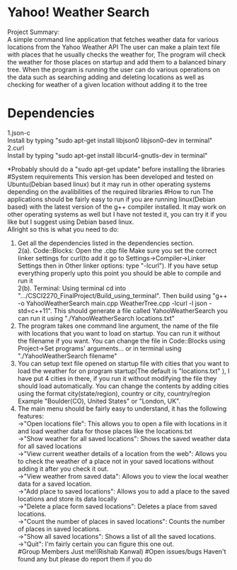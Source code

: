 # Yahoo! Weather Search
Project Summary:  
A simple command line application that fetches weather data for various locations from the Yahoo Weather API
The user can make a plain text file with places that he usually checks the weather for, The program will check the weather for those places on startup and add them to a balanced binary tree.
When the program is running the user can do various operations on the data such as searching adding and deleting locations as well as checking for weather of a given location without adding it to the tree
# Dependencies
1.json-c  
Install by typing "sudo apt-get install libjson0 libjson0-dev in terminal"  
2.curl  
Install by typing "sudo apt-get install libcurl4-gnutls-dev in terminal"  

*Probably should do a "sudo apt-get update" before installing the libraries  
#System requirements
This version has been developed and tested on Ubuntu(Debian based linux) but it may run in other operating systems depending on the avalibilities of the required libraries
#How to run
The applications should be fairly easy to run if you are running linux(Debian based) with the latest version of the g++ compiler installed. It may work on other operating systems as well but I have not tested it, you can try it if you like but I suggest using Debian based linux.  
Allright so this is what you need to do:  
1. Get all the dependencies listed in the dependencies section.  
2(a). Code::Blocks: Open the .cbp file Make sure you set the correct linker settings for curl(to add it go to Settings->Compiler->Linker Settings then in Other linker options: type "-lcurl"). If you have setup everything properly upto this point you should be able to compile and run it  
2(b). Terminal: Using terminal cd into ".../CSCI2270_FinalProject/Build_using_terminal". Then build using "g++ -o YahooWeatherSearch main.cpp WeatherTree.cpp -lcurl -l json -std=c++11". This should generate a file called YahooWeatherSearch you can run it using "./YahooWeatherSearch locations.txt"  
3. The program takes one command line argument, the name of the file with locations that you want to load on startup. You can run it without the filename if you want. You can change the file in Code::Blocks using Project->Set programs' arguments... or in terminal using "./YahooWeatherSearch filename"  
4. You can setup text file opened on startup file with cities that you want to load the weather for on program startup(The default is "locations.txt" ), I have put 4 cities in there, if you run it without modifying the file they should load automatically. You can change the contents by adding cities using the format city(state/region), country or city, country/region Example "Boulder(CO), United States" or "London, UK".   
5. The main menu should be fairly easy to understand, it has the following features:  
    ->"Open locations file": This allows you to open a file with locations in it and load weather data for those places like the locations.txt  
    ->"Show weather for all saved locations": Shows the saved weather data for all saved locations  
    ->"View current weather details of a location from the web": Allows you to check the weather of a place not in your saved locations without adding it after you check it out.  
    ->"View weather from saved data": Allows you to view the local weather data for a saved location.  
    ->"Add place to saved locations": Allows you to add a place to the saved locations and store its data locally  
    ->"Delete a place form saved locations": Deletes a place from saved locations.  
    ->"Count the number of places in saved locations": Counts the number of places in saved locations.  
    ->"Show all saved locations": Shows a list of all the saved locations.  
    ->"Quit": I'm fairly certain you can figure this one out.  
#Group Members
Just me!(Rishab Kanwal)
#Open issues/bugs
Haven't found any but please do report them if you do

